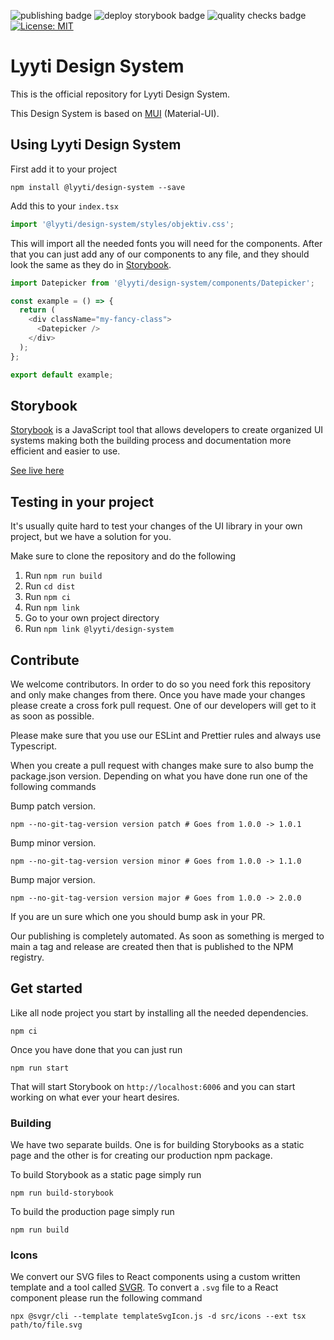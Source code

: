 ![publishing badge](https://github.com/lyytioy/lyyti-design-system/actions/workflows/npm_publish.yml/badge.svg)
![deploy storybook badge](https://github.com/lyytioy/lyyti-design-system/actions/workflows/deploy_storybook.yml/badge.svg)
![quality checks badge](https://github.com/lyytioy/lyyti-design-system/actions/workflows/quality_check.yml/badge.svg)
[![License: MIT](https://img.shields.io/badge/License-MIT-blue.svg)](https://opensource.org/licenses/MIT)

# Lyyti Design System
This is the official repository for Lyyti Design System.

This Design System is based on [MUI](https://mui.com/) (Material-UI).

## Using Lyyti Design System
First add it to your project
```shell
npm install @lyyti/design-system --save
```

Add this to your `index.tsx`
```javascript
import '@lyyti/design-system/styles/objektiv.css';
```
This will import all the needed fonts you will need for the components. After that you can just add
any of our components to any file, and they should look the same as they do in [Storybook](https://lyytioy.github.io/lyyti-design-system).
```javascript
import Datepicker from '@lyyti/design-system/components/Datepicker';

const example = () => {
  return (
    <div className="my-fancy-class">
      <Datepicker />
    </div>
  );
};

export default example;
```

## Storybook
[Storybook](https://storybook.js.org/) is a JavaScript tool that allows developers to create
organized UI systems making both the building process and documentation more efficient and easier to use.

[See live here](https://lyytioy.github.io/lyyti-design-system)

## Testing in your project
It's usually quite hard to test your changes of the UI library in your own project, but we have a solution for you.

Make sure to clone the repository and do the following
1. Run `npm run build`
2. Run `cd dist`
3. Run `npm ci`
4. Run `npm link`
5. Go to your own project directory
6. Run `npm link @lyyti/design-system`

## Contribute
We welcome contributors. In order to do so you need fork this repository and only make changes from there.
Once you have made your changes please create a cross fork pull request. One of our developers will get to it
as soon as possible.

Please make sure that you use our ESLint and Prettier rules and always use Typescript.

When you create a pull request with changes make sure to also bump the package.json version.
Depending on what you have done run one of the following commands

Bump patch version.
```shell
npm --no-git-tag-version version patch # Goes from 1.0.0 -> 1.0.1
```
Bump minor version.
```shell
npm --no-git-tag-version version minor # Goes from 1.0.0 -> 1.1.0
```
Bump major version.
```shell
npm --no-git-tag-version version major # Goes from 1.0.0 -> 2.0.0
```

If you are un sure which one you should bump ask in your PR.

Our publishing is completely automated. As soon as something is merged to main a tag and release are created
then that is published to the NPM registry.

## Get started
Like all node project you start by installing all the needed dependencies.
```shell
npm ci
```
Once you have done that you can just run
```shell
npm run start
```
That will start Storybook on `http://localhost:6006` and you can start working on what ever your heart desires.

### Building
We have two separate builds. One is for building Storybooks as a static page and the other is for
creating our production npm package.

To build Storybook as a static page simply run
```shell
npm run build-storybook
```

To build the production page simply run
```shell
npm run build
```

### Icons
We convert our SVG files to React components using a custom written template and a tool called [SVGR](https://react-svgr.com/).
To convert a `.svg` file to a React component please run the following command
```shell
npx @svgr/cli --template templateSvgIcon.js -d src/icons --ext tsx path/to/file.svg
```
